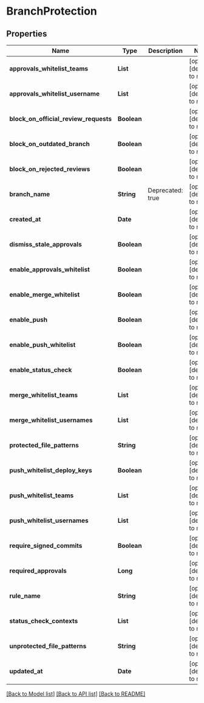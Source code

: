 # BranchProtection
## Properties

| Name | Type | Description | Notes |
|------------ | ------------- | ------------- | -------------|
| **approvals\_whitelist\_teams** | **List** |  | [optional] [default to null] |
| **approvals\_whitelist\_username** | **List** |  | [optional] [default to null] |
| **block\_on\_official\_review\_requests** | **Boolean** |  | [optional] [default to null] |
| **block\_on\_outdated\_branch** | **Boolean** |  | [optional] [default to null] |
| **block\_on\_rejected\_reviews** | **Boolean** |  | [optional] [default to null] |
| **branch\_name** | **String** | Deprecated: true | [optional] [default to null] |
| **created\_at** | **Date** |  | [optional] [default to null] |
| **dismiss\_stale\_approvals** | **Boolean** |  | [optional] [default to null] |
| **enable\_approvals\_whitelist** | **Boolean** |  | [optional] [default to null] |
| **enable\_merge\_whitelist** | **Boolean** |  | [optional] [default to null] |
| **enable\_push** | **Boolean** |  | [optional] [default to null] |
| **enable\_push\_whitelist** | **Boolean** |  | [optional] [default to null] |
| **enable\_status\_check** | **Boolean** |  | [optional] [default to null] |
| **merge\_whitelist\_teams** | **List** |  | [optional] [default to null] |
| **merge\_whitelist\_usernames** | **List** |  | [optional] [default to null] |
| **protected\_file\_patterns** | **String** |  | [optional] [default to null] |
| **push\_whitelist\_deploy\_keys** | **Boolean** |  | [optional] [default to null] |
| **push\_whitelist\_teams** | **List** |  | [optional] [default to null] |
| **push\_whitelist\_usernames** | **List** |  | [optional] [default to null] |
| **require\_signed\_commits** | **Boolean** |  | [optional] [default to null] |
| **required\_approvals** | **Long** |  | [optional] [default to null] |
| **rule\_name** | **String** |  | [optional] [default to null] |
| **status\_check\_contexts** | **List** |  | [optional] [default to null] |
| **unprotected\_file\_patterns** | **String** |  | [optional] [default to null] |
| **updated\_at** | **Date** |  | [optional] [default to null] |

[[Back to Model list]](../README.md#documentation-for-models) [[Back to API list]](../README.md#documentation-for-api-endpoints) [[Back to README]](../README.md)

